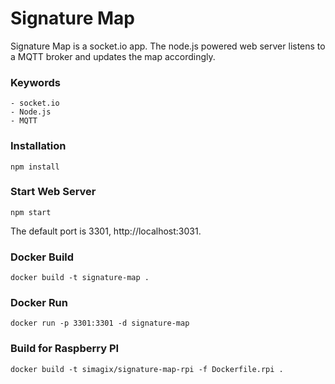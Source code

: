 # Signature Map

Signature Map is a socket.io app.  The node.js powered web server listens to a MQTT broker and updates the map accordingly.

### Keywords
    - socket.io
    - Node.js
    - MQTT

### Installation
```
npm install
```

### Start Web Server
```
npm start
```
The default port is 3301, http://localhost:3031.
  
### Docker Build
```
docker build -t signature-map .
```

### Docker Run
```
docker run -p 3301:3301 -d signature-map
```

### Build for Raspberry PI
```
docker build -t simagix/signature-map-rpi -f Dockerfile.rpi .
```
